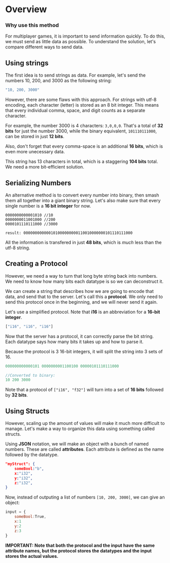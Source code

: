 # Overview
### Why use this method
For multiplayer games, it is important to send information quickly. To do this, we must send as little data as possible. To understand the solution, let's compare different ways to send data.

## Using strings
The first idea is to send strings as data. For example, let's send the numbers 10, 200, and 3000 as the following string:
```js
"10, 200, 3000"
```
However, there are some flaws with this approach. For strings with utf-8 encoding, each character (letter) is stored as an 8 bit integer. This means that every individual comma, space, and digit counts as a separate character. 

For example, the number 3000 is 4 characters: `3,0,0,0`. That's a total of **32 bits** for just the number 3000, while the binary equivalent, `101110111000`, can be stored in just **12 bits**.

Also, don't forget that every comma-space is an additional **16 bits**, which is even more unecessary data.

This string has 13 characters in total, which is a staggering **104 bits** total. We need a more bit-efficient solution.

## Serializing Numbers
An alternative method is to convert every number into binary, then smash them all together into a giant binary string. Let's also make sure that every single number is a **16 bit integer** for now.
```
0000000000001010 //10
0000000011001000 //200
0000101110111000 //3000

result: 000000000000101000000000110010000000101110111000
```
All the information is transfered in just **48 bits**, which is *much* less than the utf-8 string.

## Creating a Protocol
However, we need a way to turn that long byte string back into numbers. We need to know how many bits each datatype is so we can deconstruct it.

We can create a string that describes how we are going to encode that data, and send that to the server. Let's call this a **protocol**. We only need to send this protocol once in the beginning, and we will never send it again.

Let's use a simplified protocol. Note that **i16** is an abbreviation for a **16-bit integer**.
```js
["i16", "i16", "i16"]
```
Now that the server has a protocol, it can correctly parse the bit string. Each datatype says how many bits it takes up and how to parse it. 

Because the protocol is 3 16-bit integers, it will split the string into 3 sets of 16.
```js
000000000000101 0000000001100100 00000101110111000

//Converted to binary:
10 200 3000
```
Note that a protocol of `["i16", "f32"]` will turn into a set of **16 bits** followed by **32 bits**.

## Using Structs
However, scaling up the amount of values will make it much more difficult to manage. Let's make a way to organize this data using something called structs.

Using **JSON** notation, we will make an object with a bunch of named numbers. These are called **attributes**. Each attribute is defined as the name followed by the datatype.
```json
"myStruct": {
    someBool:"b",
    x:"i32",
    y:"i32",
    z:"i32",
}
```
Now, instead of outputing a list of numbers `[10, 200, 3000]`, we can give an object:
```js
input = {
    someBool:True,
    x:1
    y:2
    z:3
}
```
**IMPORTANT: Note that both the protocol and the input have the same attribute names, but the protocol stores the datatypes and the input stores the actual values.**